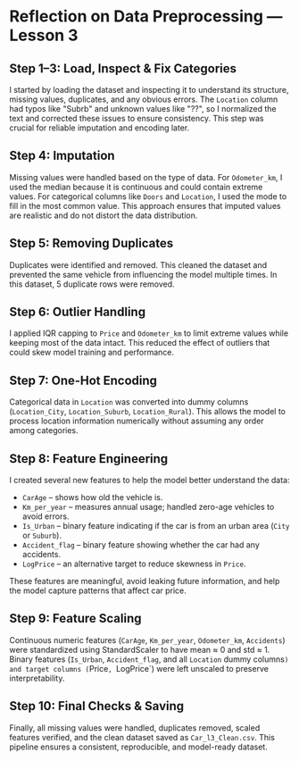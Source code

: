 # Reflection on Data Preprocessing — Lesson 3

## Step 1–3: Load, Inspect & Fix Categories
I started by loading the dataset and inspecting it to understand its structure, missing values, duplicates, and any obvious errors. The `Location` column had typos like "Subrb" and unknown values like "??", so I normalized the text and corrected these issues to ensure consistency. This step was crucial for reliable imputation and encoding later.

## Step 4: Imputation
Missing values were handled based on the type of data. For `Odometer_km`, I used the median because it is continuous and could contain extreme values. For categorical columns like `Doors` and `Location`, I used the mode to fill in the most common value. This approach ensures that imputed values are realistic and do not distort the data distribution.

## Step 5: Removing Duplicates
Duplicates were identified and removed. This cleaned the dataset and prevented the same vehicle from influencing the model multiple times. In this dataset, 5 duplicate rows were removed.

## Step 6: Outlier Handling
I applied IQR capping to `Price` and `Odometer_km` to limit extreme values while keeping most of the data intact. This reduced the effect of outliers that could skew model training and performance.

## Step 7: One-Hot Encoding
Categorical data in `Location` was converted into dummy columns (`Location_City`, `Location_Suburb`, `Location_Rural`). This allows the model to process location information numerically without assuming any order among categories.

## Step 8: Feature Engineering
I created several new features to help the model better understand the data:
- `CarAge` – shows how old the vehicle is.
- `Km_per_year` – measures annual usage; handled zero-age vehicles to avoid errors.
- `Is_Urban` – binary feature indicating if the car is from an urban area (`City` or `Suburb`).
- `Accident_flag` – binary feature showing whether the car had any accidents.
- `LogPrice` – an alternative target to reduce skewness in `Price`.

These features are meaningful, avoid leaking future information, and help the model capture patterns that affect car price.

## Step 9: Feature Scaling
Continuous numeric features (`CarAge`, `Km_per_year`, `Odometer_km`, `Accidents`) were standardized using StandardScaler to have mean ≈ 0 and std ≈ 1. Binary features (`Is_Urban`, `Accident_flag`, and all `Location` dummy columns`) and target columns (`Price`, `LogPrice`) were left unscaled to preserve interpretability.

## Step 10: Final Checks & Saving
Finally, all missing values were handled, duplicates removed, scaled features verified, and the clean dataset saved as `Car_l3_Clean.csv`. This pipeline ensures a consistent, reproducible, and model-ready dataset.
